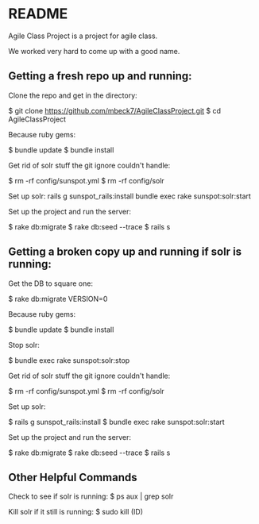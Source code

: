 README
========

Agile Class Project is a project for agile class.

We worked very hard to come up with a good name.

Getting a fresh repo up and running:
-----------------------------------------------

Clone the repo and get in the directory:

$ git clone https://github.com/mbeck7/AgileClassProject.git
$ cd AgileClassProject

Because ruby gems:

$ bundle update
$ bundle install

Get rid of solr stuff the git ignore couldn't handle:

$ rm -rf config/sunspot.yml
$ rm -rf config/solr

Set up solr:
rails g sunspot_rails:install
bundle exec rake sunspot:solr:start

Set up the project and run the server:

$ rake db:migrate
$ rake db:seed --trace
$ rails s

Getting a broken copy up and running if solr is running:
-----------------------------------------------------------------------

Get the DB to square one:

$ rake db:migrate VERSION=0

Because ruby gems:

$ bundle update
$ bundle install

Stop solr:

$ bundle exec rake sunspot:solr:stop

Get rid of solr stuff the git ignore couldn't handle:

$ rm -rf config/sunspot.yml
$ rm -rf config/solr

Set up solr:

$ rails g sunspot_rails:install
$ bundle exec rake sunspot:solr:start

Set up the project and run the server:

$ rake db:migrate
$ rake db:seed --trace
$ rails s

Other Helpful Commands
---------------------------------

Check to see if solr is running:
$ ps aux | grep solr

Kill solr if it still is running:
$ sudo kill (ID)
